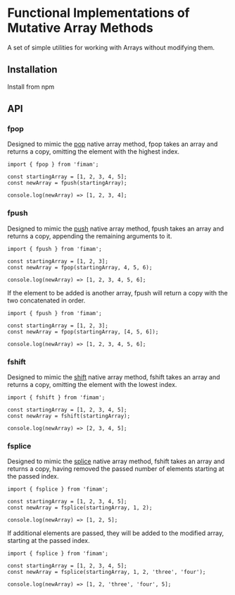 # Functional Implementations of Mutative Array Methods

A set of simple utilities for working with Arrays without modifying them.

## Installation

Install from npm

## API

### fpop

Designed to mimic the [pop](https://developer.mozilla.org/en-US/docs/Web/JavaScript/Reference/Global_Objects/Array/pop) native array method, fpop takes an array and returns a copy, omitting the element with the highest index.


``````
import { fpop } from 'fimam';

const startingArray = [1, 2, 3, 4, 5];
const newArray = fpush(startingArray);

console.log(newArray) => [1, 2, 3, 4];
``````

### fpush

Designed to mimic the [push](https://developer.mozilla.org/en-US/docs/Web/JavaScript/Reference/Global_Objects/Array/push) native array method, fpush takes an array and returns a copy, appending the remaining arguments to it.

``````
import { fpush } from 'fimam';

const startingArray = [1, 2, 3];
const newArray = fpop(startingArray, 4, 5, 6);

console.log(newArray) => [1, 2, 3, 4, 5, 6];
``````

If the element to be added is another array, fpush will return a copy with the two concatenated in order.

``````
import { fpush } from 'fimam';

const startingArray = [1, 2, 3];
const newArray = fpop(startingArray, [4, 5, 6]);

console.log(newArray) => [1, 2, 3, 4, 5, 6];
``````

### fshift

Designed to mimic the [shift](https://developer.mozilla.org/en-US/docs/Web/JavaScript/Reference/Global_Objects/Array/shift) native array method, fshift takes an array and returns a copy, omitting the element with the lowest index.

``````
import { fshift } from 'fimam';

const startingArray = [1, 2, 3, 4, 5];
const newArray = fshift(startingArray);

console.log(newArray) => [2, 3, 4, 5];
``````

### fsplice

Designed to mimic the [splice](https://developer.mozilla.org/en-US/docs/Web/JavaScript/Reference/Global_Objects/Array/splice) native array method, fshift takes an array and returns a copy, having removed the passed number of elements starting at the passed index.

``````
import { fsplice } from 'fimam';

const startingArray = [1, 2, 3, 4, 5];
const newArray = fsplice(startingArray, 1, 2);

console.log(newArray) => [1, 2, 5];
``````

If additional elements are passed, they will be added to the modified array, starting at the passed index.

``````
import { fsplice } from 'fimam';

const startingArray = [1, 2, 3, 4, 5];
const newArray = fsplice(startingArray, 1, 2, 'three', 'four');

console.log(newArray) => [1, 2, 'three', 'four', 5];
``````
